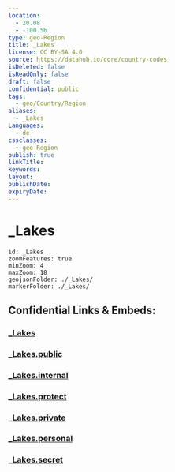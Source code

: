 ```yaml
---
location:
  - 20.08
  - -100.56
type: geo-Region
title: _Lakes
license: CC BY-SA 4.0
source: https://datahub.io/core/country-codes
isDeleted: false
isReadOnly: false
draft: false
confidential: public
tags:
  - geo/Country/Region
aliases:
  - _Lakes
Languages:
  - de
cssclasses:
  - geo-Region
publish: true
linkTitle:
keywords:
layout:
publishDate:
expiryDate:
---
```


# _Lakes

```leaflet
id: _Lakes
zoomFeatures: true 
minZoom: 4 
maxZoom: 18
geojsonFolder: ./_Lakes/
markerFolder: ./_Lakes/
```


## Confidential Links & Embeds: 

### [_Lakes](/_Standards/Earth/Continent/America~Central/Mexico/States~Mexico/Guanajuato/_Lakes.md) 

### [_Lakes.public](/_public/Earth/Continent/America~Central/Mexico/States~Mexico/Guanajuato/_Lakes.public.md) 

### [_Lakes.internal](/_internal/Earth/Continent/America~Central/Mexico/States~Mexico/Guanajuato/_Lakes.internal.md) 

### [_Lakes.protect](/_protect/Earth/Continent/America~Central/Mexico/States~Mexico/Guanajuato/_Lakes.protect.md) 

### [_Lakes.private](/_private/Earth/Continent/America~Central/Mexico/States~Mexico/Guanajuato/_Lakes.private.md) 

### [_Lakes.personal](/_personal/Earth/Continent/America~Central/Mexico/States~Mexico/Guanajuato/_Lakes.personal.md) 

### [_Lakes.secret](/_secret/Earth/Continent/America~Central/Mexico/States~Mexico/Guanajuato/_Lakes.secret.md)

